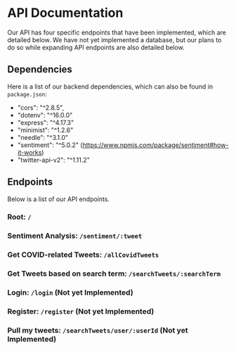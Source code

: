 # API Documentation

Our API has four specific endpoints that have been implemented, which are detailed below. We have not yet implemented a database, but our plans to do so while expanding API endpoints are also detailed below.

## Dependencies

Here is a list of our backend dependencies, which can also be found in `package.json`:
- "cors": "^2.8.5",
- "dotenv": "^16.0.0"
- "express": "^4.17.3"
- "minimist": "^1.2.6"
- "needle": "^3.1.0"
- "sentiment": "^5.0.2" (https://www.npmjs.com/package/sentiment#how-it-works)
- "twitter-api-v2": "^1.11.2"

## Endpoints

Below is a list of our API endpoints.
 
### Root: `/`

### Sentiment Analysis: `/sentiment/:tweet`

### Get COVID-related Tweets: `/allCovidTweets`

### Get Tweets based on search term: `/searchTweets/:searchTerm`

### Login: `/login` (Not yet Implemented)

### Register: `/register` (Not yet Implemented)

### Pull my tweets: `/searchTweets/user/:userId` (Not yet Implemented)
